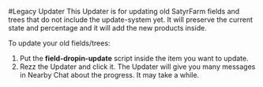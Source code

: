 #Legacy Updater
This Updater is for updating old SatyrFarm fields and trees that do not include the update-system yet. It will preserve the current state and percentage and it will add the new products inside.

To update your old fields/trees:

1. Put the **field-dropin-update** script inside the item you want to update.
2. Rezz the Updater and click it.
The Updater will give you many messages in Nearby Chat about the progress. It may take a while.

